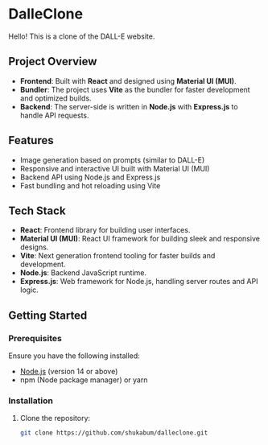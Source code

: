# DalleClone

Hello! This is a clone of the DALL-E website.

## Project Overview

- **Frontend**: Built with **React** and designed using **Material UI (MUI)**.
- **Bundler**: The project uses **Vite** as the bundler for faster development and optimized builds.
- **Backend**: The server-side is written in **Node.js** with **Express.js** to handle API requests.

## Features

- Image generation based on prompts (similar to DALL-E)
- Responsive and interactive UI built with Material UI (MUI)
- Backend API using Node.js and Express.js
- Fast bundling and hot reloading using Vite

## Tech Stack

- **React**: Frontend library for building user interfaces.
- **Material UI (MUI)**: React UI framework for building sleek and responsive designs.
- **Vite**: Next generation frontend tooling for faster builds and development.
- **Node.js**: Backend JavaScript runtime.
- **Express.js**: Web framework for Node.js, handling server routes and API logic.

## Getting Started

### Prerequisites

Ensure you have the following installed:

- [Node.js](https://nodejs.org/) (version 14 or above)
- npm (Node package manager) or yarn

### Installation

1. Clone the repository:
   ```bash
   git clone https://github.com/shukabum/dalleclone.git
